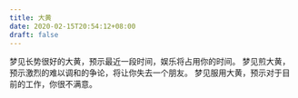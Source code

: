 ```yaml
---
title: 大黄
date: 2020-02-15T20:54:12+08:00
draft: false
---
```


梦见长势很好的大黄，预示最近一段时间，娱乐将占用你的时间。
梦见煎大黄，预示激烈的难以调和的争论，将让你失去一个朋友。
梦见服用大黄，预示对于目前的工作，你很不满意。

